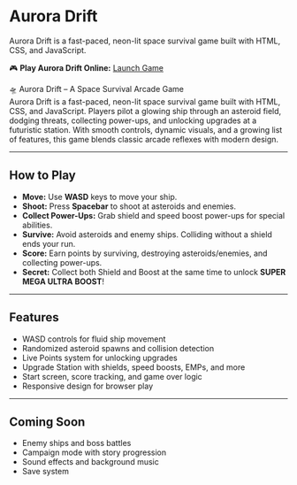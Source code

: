 # Aurora Drift

Aurora Drift is a fast-paced, neon-lit space survival game built with HTML, CSS, and JavaScript.

🎮 **Play Aurora Drift Online:** [Launch Game](https://philosopherscodez.github.io/Auroa-Drift/)

🛸 Aurora Drift – A Space Survival Arcade Game  
Aurora Drift is a fast-paced, neon-lit space survival game built with HTML, CSS, and JavaScript. Players pilot a glowing ship through an asteroid field, dodging threats, collecting power-ups, and unlocking upgrades at a futuristic station. With smooth controls, dynamic visuals, and a growing list of features, this game blends classic arcade reflexes with modern design.

---

## How to Play

- **Move:** Use **WASD** keys to move your ship.
- **Shoot:** Press **Spacebar** to shoot at asteroids and enemies.
- **Collect Power-Ups:** Grab shield and speed boost power-ups for special abilities.
- **Survive:** Avoid asteroids and enemy ships. Colliding without a shield ends your run.
- **Score:** Earn points by surviving, destroying asteroids/enemies, and collecting power-ups.
- **Secret:** Collect both Shield and Boost at the same time to unlock **SUPER MEGA ULTRA BOOST**!

---

## Features

- WASD controls for fluid ship movement
- Randomized asteroid spawns and collision detection
- Live Points system for unlocking upgrades
- Upgrade Station with shields, speed boosts, EMPs, and more
- Start screen, score tracking, and game over logic
- Responsive design for browser play

---

## Coming Soon

- Enemy ships and boss battles
- Campaign mode with story progression
- Sound effects and background music
- Save system
